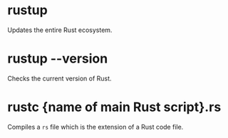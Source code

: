 # rustup

Updates the entire Rust ecosystem.

# rustup --version

Checks the current version of Rust.

# rustc {name of main Rust script}.rs

Compiles a `rs` file which is the extension of a Rust code file.